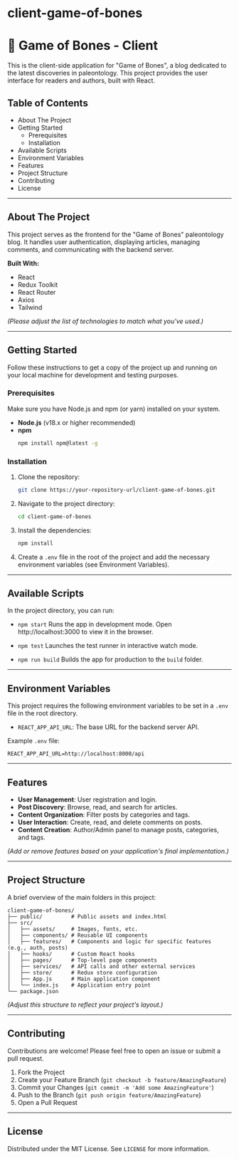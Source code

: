 # client-game-of-bones
# 🦴 Game of Bones - Client

This is the client-side application for "Game of Bones", a blog dedicated to the latest discoveries in paleontology. This project provides the user interface for readers and authors, built with React.

## Table of Contents

- About The Project
- Getting Started
  - Prerequisites
  - Installation
- Available Scripts
- Environment Variables
- Features
- Project Structure
- Contributing
- License

---

## About The Project

This project serves as the frontend for the "Game of Bones" paleontology blog. It handles user authentication, displaying articles, managing comments, and communicating with the backend server.

**Built With:**

*   React
*   Redux Toolkit
*   React Router
*   Axios
*   Tailwind

*(Please adjust the list of technologies to match what you've used.)*

---

## Getting Started

Follow these instructions to get a copy of the project up and running on your local machine for development and testing purposes.

### Prerequisites

Make sure you have Node.js and npm (or yarn) installed on your system.

*   **Node.js** (v18.x or higher recommended)
*   **npm**
    ```sh
    npm install npm@latest -g
    ```

### Installation

1.  Clone the repository:
    ```sh
    git clone https://your-repository-url/client-game-of-bones.git
    ```
2.  Navigate to the project directory:
    ```sh
    cd client-game-of-bones
    ```
3.  Install the dependencies:
    ```sh
    npm install
    ```
4.  Create a `.env` file in the root of the project and add the necessary environment variables (see Environment Variables).

---

## Available Scripts

In the project directory, you can run:

*   `npm start`
    Runs the app in development mode. Open http://localhost:3000 to view it in the browser.

*   `npm test`
    Launches the test runner in interactive watch mode.

*   `npm run build`
    Builds the app for production to the `build` folder.

---

## Environment Variables

This project requires the following environment variables to be set in a `.env` file in the root directory.

*   `REACT_APP_API_URL`: The base URL for the backend server API.

Example `.env` file:
```
REACT_APP_API_URL=http://localhost:8000/api
```

---

## Features

*   **User Management**: User registration and login.
*   **Post Discovery**: Browse, read, and search for articles.
*   **Content Organization**: Filter posts by categories and tags.
*   **User Interaction**: Create, read, and delete comments on posts.
*   **Content Creation**: Author/Admin panel to manage posts, categories, and tags.

*(Add or remove features based on your application's final implementation.)*

---

## Project Structure

A brief overview of the main folders in this project:

```
client-game-of-bones/
├── public/         # Public assets and index.html
├── src/
│   ├── assets/     # Images, fonts, etc.
│   ├── components/ # Reusable UI components
│   ├── features/   # Components and logic for specific features (e.g., auth, posts)
│   ├── hooks/      # Custom React hooks
│   ├── pages/      # Top-level page components
│   ├── services/   # API calls and other external services
│   ├── store/      # Redux store configuration
│   ├── App.js      # Main application component
│   └── index.js    # Application entry point
└── package.json
```

*(Adjust this structure to reflect your project's layout.)*

---

## Contributing

Contributions are welcome! Please feel free to open an issue or submit a pull request.

1.  Fork the Project
2.  Create your Feature Branch (`git checkout -b feature/AmazingFeature`)
3.  Commit your Changes (`git commit -m 'Add some AmazingFeature'`)
4.  Push to the Branch (`git push origin feature/AmazingFeature`)
5.  Open a Pull Request

---

## License

Distributed under the MIT License. See `LICENSE` for more information.
